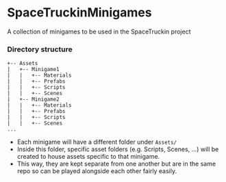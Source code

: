 # SpaceTruckinMinigames
A collection of minigames to be used in the SpaceTruckin project

### Directory structure
```
+-- Assets
|   +-- Minigame1
|	| 	+-- Materials
| 	| 	+-- Prefabs 
|	| 	+-- Scripts
| 	| 	+-- Scenes
|   +-- Minigame2
|	| 	+-- Materials
| 	| 	+-- Prefabs 
|	| 	+-- Scripts
|	|	+-- Scenes
...
```
- Each minigame will have a different folder under ```Assets/```
- Inside this folder, specific asset folders (e.g. Scripts, Scenes, ...) will be created to house assets specific to that minigame. 
- This way, they are kept separate from one another but are in the same repo so can be played alongside each other fairly easily.
